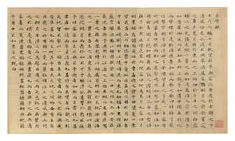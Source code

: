 ![文徵明-小楷赤壁赋](/_media/home.compress.resize..jpg ':size=100% * 500')

<!-- http://s4m156k8j.hb-bkt.clouddn.com/home.compress.resize..jpg -->
<!-- https://img.wtfu.site/home.compress.resize..jpg -->
<!-- https://vip.helloimg.com/images/2023/11/24/o0EiG9.jpg -->
